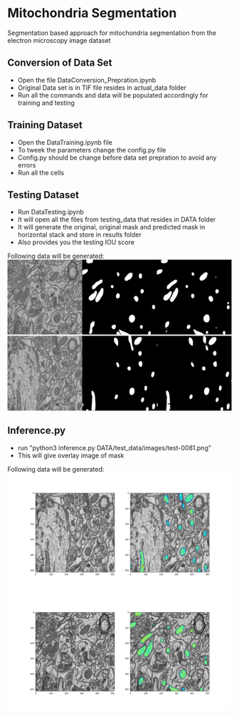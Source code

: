 # Mitochondria Segmentation

Segmentation based approach for mitochondria segmentation from the electron microscopy image dataset

## Conversion of Data Set
* Open the file DataConversion_Prepration.ipynb
* Original Data set is in TIF file resides in actual_data folder
* Run all the commands and data will be populated accordingly for training and testing

## Training Dataset
* Open the DataTraining.ipynb file
* To tweek the parameters change the config.py file 
* Config.py should be change before data set prepration to avoid any errors
* Run all the cells

## Testing Dataset
* Run DataTesting.ipynb
* It will open all the files from testing_data that resides in DATA folder
* It will generate the original, original mask and predicted mask in horizontal stack and store in results folder
* Also provides you the testing IOU score

Following data will be generated:
![alt text](https://github.com/HassanRehman11/mitochondria_segmentation/blob/master/images/test-0000.png)
![alt text](https://github.com/HassanRehman11/mitochondria_segmentation/blob/master/images/test-0081.png)


## Inference.py
* run "python3 inference.py DATA/test_data/images/test-0081.png"
* This will give overlay image of mask 

Following data will be generated:
![alt text](https://github.com/HassanRehman11/mitochondria_segmentation/blob/master/images/Figure_1.png)
![alt text](https://github.com/HassanRehman11/mitochondria_segmentation/blob/master/images/Figure_2.png)
